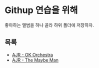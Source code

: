 # Githup 연습을 위해

좋아하는 앨범을 하나 골라 하위 폴더에 저장하자.

## 목록

- [AJR - OK Orchestra](ok-orchestra/README.md)
 - [AJR - The Maybe Man](the-maybe-man/README.md)
